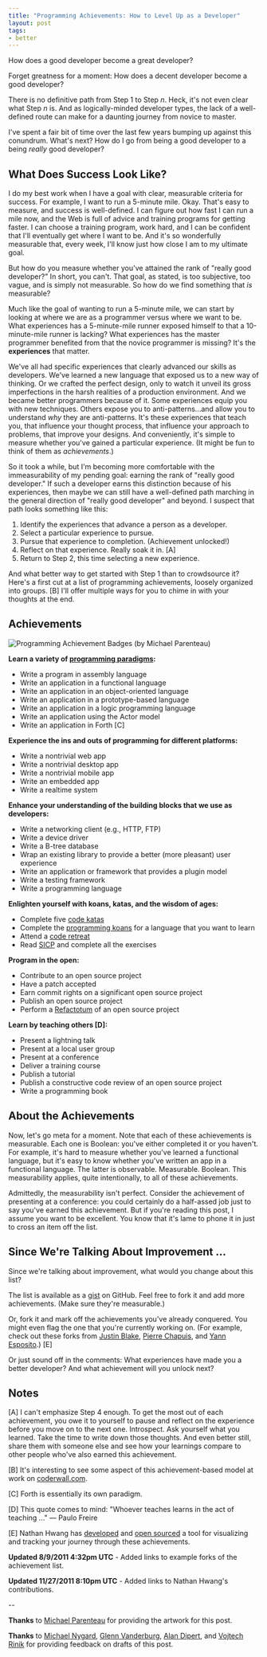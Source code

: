 ```yaml
--- 
title: "Programming Achievements: How to Level Up as a Developer"
layout: post
tags:
- better
---
```


How does a good developer become a great developer?

Forget greatness for a moment: How does a decent developer become a good developer?

There is no definitive path from Step 1 to Step *n*.
Heck, it's not even clear what Step *n* is.
And as logically-minded developer types, the lack of a well-defined route can make for a daunting journey from novice to master.

I've spent a fair bit of time over the last few years bumping up against this conundrum.
What's next?
How do I go from being a good developer to a being *really* good developer?

## What Does Success Look Like?

I do my best work when I have a goal with clear, measurable criteria for success.
For example, I want to run a 5-minute mile.
Okay. That's easy to measure, and success is well-defined.
I can figure out how fast I can run a mile now, and the Web is full of advice and training programs for getting faster.
I can choose a training program, work hard, and I can be confident that I'll eventually get where I want to be.
And it's so wonderfully measurable that, every week, I'll know just how close I am to my ultimate goal.

But how do you measure whether you've attained the rank of "really good developer?"
In short, you can't.
That goal, as stated, is too subjective, too vague, and is simply not measurable.
So how do we find something that *is* measurable?

Much like the goal of wanting to run a 5-minute mile, we can start by looking at where we are as a programmer versus where we want to be.
What experiences has a 5-minute-mile runner exposed himself to that a 10-minute-mile runner is lacking?
What experiences has the master programmer benefited from that the novice programmer is missing?
It's the **experiences** that matter.

We've all had specific experiences that clearly advanced our skills as developers.
We've learned a new language that exposed us to a new way of thinking.
Or we crafted the perfect design, only to watch it unveil its gross imperfections in the harsh realities of a production environment. 
And we became better programmers because of it.
Some experiences equip you with new techniques.
Others expose you to anti-patterns...and allow you to understand *why* they are anti-patterns.
It's these experiences that teach you, that influence your thought process, that influence your approach to problems, that improve your designs.
And conveniently, it's simple to measure whether you've gained a particular experience.
(It might be fun to think of them as *achievements*.)

So it took a while, but I'm becoming more comfortable with the immeasurability of my pending goal: earning the rank of "really good developer."
If such a developer earns this distinction because of his experiences, then maybe we can still have a well-defined path marching in the general direction of "really good developer" and beyond.
I suspect that path looks something like this:

1.  Identify the experiences that advance a person as a developer.
2.  Select a particular experience to pursue.
3.  Pursue that experience to completion.  (Achievement unlocked!)
4.  Reflect on that experience. Really soak it in. [A]
5.  Return to Step 2, this time selecting a new experience.

And what better way to get started with Step 1 than to crowdsource it?
Here's a first cut at a list of programming achievements, loosely organized into groups. [B]
I'll offer multiple ways for you to chime in with your thoughts at the end.

## Achievements

![Programming Achievement Badges (by Michael Parenteau)](http://jasonrudolph.com/resources/201108-programming-badges.png "Programming Achievement Badges (by Michael Parenteau)")

**Learn a variety of [programming paradigms](http://en.wikipedia.org/wiki/Programming_paradigm "Programming paradigm - Wikipedia"):**

* Write a program in assembly language
* Write an application in a functional language
* Write an application in an object-oriented language
* Write an application in a prototype-based language
* Write an application in a logic programming language
* Write an application using the Actor model
* Write an application in Forth [C]

**Experience the ins and outs of programming for different platforms:**

* Write a nontrivial web app
* Write a nontrivial desktop app
* Write a nontrivial mobile app
* Write an embedded app
* Write a realtime system

**Enhance your understanding of the building blocks that we use as developers:**

* Write a networking client (e.g., HTTP, FTP)
* Write a device driver
* Write a B-tree database
* Wrap an existing library to provide a better (more pleasant) user experience
* Write an application or framework that provides a plugin model
* Write a testing framework
* Write a programming language

**Enlighten yourself with koans, katas, and the wisdom of ages:**

* Complete five [code katas](http://en.wikipedia.org/wiki/Kata_\(programming\) "Kata (programming) - Wikipedia")
* Complete the [programming koans](http://sett.ociweb.com/sett/settJan2011.html "Learning Programming Languages with Koans - Object Computing, Inc.") for a language that you want to learn
* Attend a [code retreat](http://coderetreat.com/ "Code Retreat with Corey Haines")
* Read [SICP](http://mitpress.mit.edu/sicp/ "SICP web site") and complete all the exercises

**Program in the open:**

* Contribute to an open source project
* Have a patch accepted
* Earn commit rights on a significant open source project
* Publish an open source project
* Perform a [Refactotum](http://thinkrelevance.com/blog/2007/04/03/twir.html "Refactotum") of an open source project

**Learn by teaching others [D]:**

* Present a lightning talk
* Present at a local user group
* Present at a conference
* Deliver a training course
* Publish a tutorial
* Publish a constructive code review of an open source project
* Write a programming book

## About the Achievements

Now, let's go meta for a moment. Note that each of these achievements is measurable.
Each one is Boolean: you've either completed it or you haven't.
For example, it's hard to measure whether you've learned a functional language, but it's easy to know whether you've written an app in a functional language.
The latter is observable. Measurable. Boolean.
This measurability applies, quite intentionally, to all of these achievements.

Admittedly, the measurability isn't perfect.
Consider the achievement of presenting at a conference: you could certainly do a half-assed job just to say you've earned this achievement.
But if you're reading this post, I assume you want to be excellent.
You know that it's lame to phone it in just to cross an item off the list.

## Since We're Talking About Improvement ...

Since we're talking about improvement, what would you change about this list?  

The list is available as a [gist](https://gist.github.com/1133830#file_programming_achievements.md "Programming Achievements Gist") on GitHub.
Feel free to fork it and add more achievements.
(Make sure they're measurable.) 

Or, fork it and mark off the achievements you've already conquered.
You might even flag the one that you're currently working on. (For example, check out these forks from [Justin Blake](https://gist.github.com/1134309), [Pierre Chapuis](https://gist.github.com/1134276), and [Yann Esposito](https://gist.github.com/1134044).) [E]

Or just sound off in the comments:
What experiences have made you a better developer?
And what achievement will you unlock next?

## Notes

[A] I can't emphasize Step 4 enough.
To get the most out of each achievement, you owe it to yourself to pause and reflect on the experience before you move on to the next one.
Introspect.
Ask yourself what you learned.
Take the time to write down those thoughts.
And even better still, share them with someone else and see how your learnings compare to other people who've also earned this achievement.

[B] It's interesting to see some aspect of this achievement-based model at work on [coderwall.com](http://coderwall.com/achievements).

[C] Forth is essentially its own paradigm.

[D] This quote comes to mind: "Whoever teaches learns in the act of teaching ..." — Paulo Freire

[E] Nathan Hwang has [developed](http://thenoviceoof.github.com/level-up/ "Nathan Hwang: Leveling up as a developer Log") and [open sourced](https://github.com/thenoviceoof/level-up) a tool for visualizing and tracking your journey through these achievements.

**Updated 8/9/2011 4:32pm UTC** - Added links to example forks of the achievement list.

**Updated 11/27/2011 8:10pm UTC** - Added links to Nathan Hwang's contributions.

--

**Thanks** to [Michael Parenteau](http://twitter.com/parenteau "Michael Parenteau") for providing the artwork for this post.

**Thanks** to [Michael Nygard](http://michaelnygard.com/ "Michael Nygard"), [Glenn Vanderburg](http://vanderburg.org/blog "Glenn Vanderburg"), [Alan Dipert](http://alan.dipert.org/ "Alan Dipert"), and [Vojtech Rinik](http://twitter.com/_vojto "Vojtech Rinik") for providing feedback on drafts of this post.
